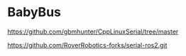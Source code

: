 # BabyBus

https://github.com/gbmhunter/CppLinuxSerial/tree/master


https://github.com/RoverRobotics-forks/serial-ros2.git
